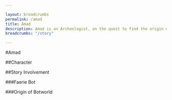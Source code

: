 ```yaml
---

layout: breadcrumbs
permalink: /amad
title: Amad
description: Amad is an Archeologist, on the quest to find the origin of Botworld and the mythical Faerie Bot.
breadcrumbs: "/story"

---
```


#Amad

##Character

##Story Involvement

###Faerie Bot

###Origin of Botworld
